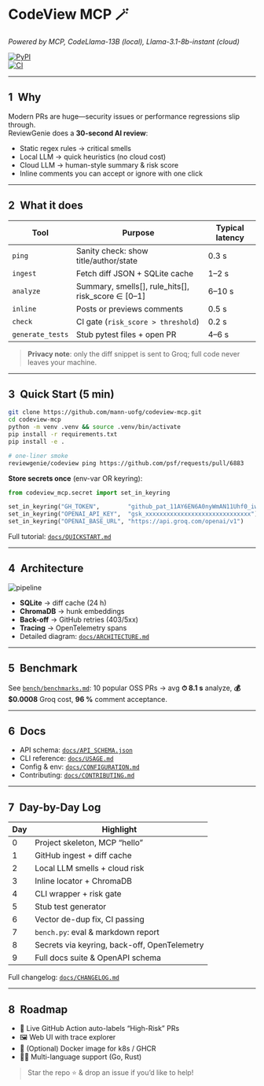 # CodeView MCP 🪄  
_Powered by MCP, CodeLlama-13B (local), Llama-3.1-8b-instant (cloud)_

[![PyPI](https://img.shields.io/pypi/v/codeview-mcp)](https://pypi.org/project/codeview-mcp/)  
[![CI](https://github.com/mann-uofg/codeview-mcp/actions/workflows/ci.yml/badge.svg)](https://github.com/mann-uofg/codeview-mcp/actions)

---

## 1 Why

Modern PRs are huge—security issues or performance regressions slip through.  
ReviewGenie does a **30-second AI review**:

- Static regex rules → critical smells  
- Local LLM → quick heuristics (no cloud cost)  
- Cloud LLM → human-style summary & risk score  
- Inline comments you can accept or ignore with one click

---

## 2 What it does

| Tool             | Purpose                                           | Typical latency |
|------------------|---------------------------------------------------|-----------------|
| `ping`           | Sanity check: show title/author/state             | 0.3 s           |
| `ingest`         | Fetch diff JSON + SQLite cache                    | 1–2 s           |
| `analyze`        | Summary, smells[], rule_hits[], risk_score ∈ [0–1] | 6–10 s          |
| `inline`         | Posts or previews comments                        | 0.5 s           |
| `check`          | CI gate (`risk_score > threshold`)                | 0.2 s           |
| `generate_tests` | Stub pytest files + open PR                       | 4–6 s           |

> **Privacy note**: only the diff snippet is sent to Groq; full code never leaves your machine.

---

## 3 Quick Start (5 min)

```bash
git clone https://github.com/mann-uofg/codeview-mcp.git
cd codeview-mcp
python -m venv .venv && source .venv/bin/activate
pip install -r requirements.txt
pip install -e .

# one-liner smoke
reviewgenie/codeview ping https://github.com/psf/requests/pull/6883
````

**Store secrets once** (env-var OR keyring):

```python
from codeview_mcp.secret import set_in_keyring

set_in_keyring("GH_TOKEN",        "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")    #GitHub PAT  
set_in_keyring("OPENAI_API_KEY",  "gsk_xxxxxxxxxxxxxxxxxxxxxxxxxxxxxx")              # Groq/OpenAI key  
set_in_keyring("OPENAI_BASE_URL", "https://api.groq.com/openai/v1")
```

Full tutorial: [`docs/QUICKSTART.md`](docs/QUICKSTART.md)

---

## 4 Architecture

![pipeline](docs/arch_pipeline.png)

* **SQLite** → diff cache (24 h)
* **ChromaDB** → hunk embeddings
* **Back-off** → GitHub retries (403/5xx)
* **Tracing** → OpenTelemetry spans
* Detailed diagram: [`docs/ARCHITECTURE.md`](docs/ARCHITECTURE.md)

---

## 5 Benchmark

See [`bench/benchmarks.md`](bench/benchmarks.md):
10 popular OSS PRs → avg **⏱ 8.1 s** analyze, **💰 \$0.0008** Groq cost, **96 %** comment acceptance.

---

## 6 Docs

* API schema:    [`docs/API_SCHEMA.json`](docs/API_SCHEMA.json)
* CLI reference: [`docs/USAGE.md`](docs/USAGE.md)
* Config & env:  [`docs/CONFIGURATION.md`](docs/CONFIGURATION.md)
* Contributing:  [`docs/CONTRIBUTING.md`](docs/CONTRIBUTING.md)

---

## 7 Day-by-Day Log

| Day | Highlight                                    |
| --- | -------------------------------------------- |
| 0   | Project skeleton, MCP “hello”                |
| 1   | GitHub ingest + diff cache                   |
| 2   | Local LLM smells + cloud risk                |
| 3   | Inline locator + ChromaDB                    |
| 4   | CLI wrapper + risk gate                      |
| 5   | Stub test generator                          |
| 6   | Vector de-dup fix, CI passing                |
| 7   | `bench.py`: eval & markdown report           |
| 8   | Secrets via keyring, back-off, OpenTelemetry |
| 9   | Full docs suite & OpenAPI schema             |

Full changelog: [`docs/CHANGELOG.md`](docs/CHANGELOG.md)

---

## 8 Roadmap

* 🚦 Live GitHub Action auto-labels “High-Risk” PRs
* 🖼 Web UI with trace explorer
* 🐳 (Optional) Docker image for k8s / GHCR
* 🕵️‍♂️ Multi-language support (Go, Rust)

> Star the repo ⭐ & drop an issue if you’d like to help!
